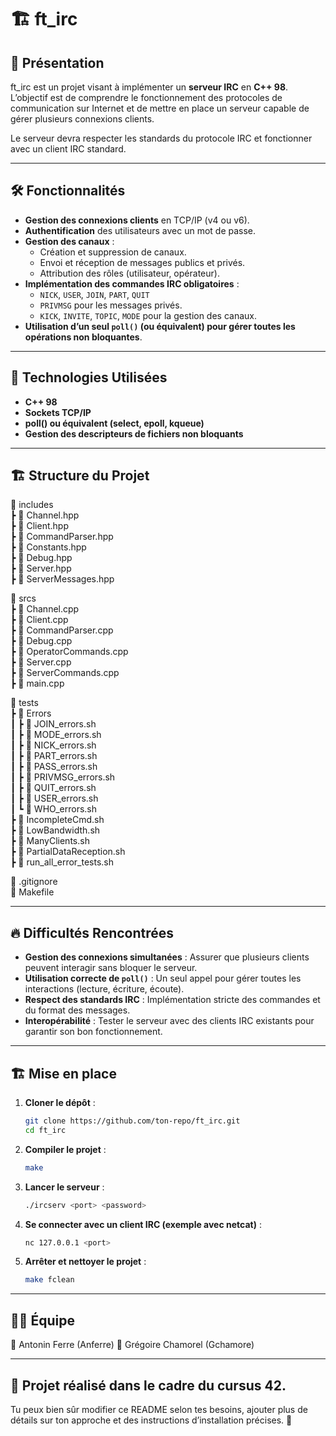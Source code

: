 # 🏗️ ft_irc

## 🚀 Présentation

ft_irc est un projet visant à implémenter un **serveur IRC** en **C++ 98**.  
L’objectif est de comprendre le fonctionnement des protocoles de communication sur Internet et de mettre en place un serveur capable de gérer plusieurs connexions clients.  

Le serveur devra respecter les standards du protocole IRC et fonctionner avec un client IRC standard.

---

## 🛠️ Fonctionnalités

- **Gestion des connexions clients** en TCP/IP (v4 ou v6).
- **Authentification** des utilisateurs avec un mot de passe.
- **Gestion des canaux** :
  - Création et suppression de canaux.
  - Envoi et réception de messages publics et privés.
  - Attribution des rôles (utilisateur, opérateur).
- **Implémentation des commandes IRC obligatoires** :
  - `NICK`, `USER`, `JOIN`, `PART`, `QUIT`
  - `PRIVMSG` pour les messages privés.
  - `KICK`, `INVITE`, `TOPIC`, `MODE` pour la gestion des canaux.
- **Utilisation d’un seul `poll()` (ou équivalent) pour gérer toutes les opérations non bloquantes**.

---

## 📌 Technologies Utilisées

- **C++ 98**
- **Sockets TCP/IP**
- **poll() ou équivalent (select, epoll, kqueue)**
- **Gestion des descripteurs de fichiers non bloquants**

---

## 🏗️ Structure du Projet

📂 includes  
 ┣ 📜 Channel.hpp  
 ┣ 📜 Client.hpp  
 ┣ 📜 CommandParser.hpp  
 ┣ 📜 Constants.hpp  
 ┣ 📜 Debug.hpp  
 ┣ 📜 Server.hpp  
 ┣ 📜 ServerMessages.hpp  

📂 srcs  
 ┣ 📜 Channel.cpp  
 ┣ 📜 Client.cpp  
 ┣ 📜 CommandParser.cpp  
 ┣ 📜 Debug.cpp  
 ┣ 📜 OperatorCommands.cpp  
 ┣ 📜 Server.cpp  
 ┣ 📜 ServerCommands.cpp  
 ┣ 📜 main.cpp  

📂 tests  
 ┣ 📂 Errors  
 ┃ ┣ 📜 JOIN_errors.sh  
 ┃ ┣ 📜 MODE_errors.sh  
 ┃ ┣ 📜 NICK_errors.sh  
 ┃ ┣ 📜 PART_errors.sh  
 ┃ ┣ 📜 PASS_errors.sh  
 ┃ ┣ 📜 PRIVMSG_errors.sh  
 ┃ ┣ 📜 QUIT_errors.sh  
 ┃ ┣ 📜 USER_errors.sh  
 ┃ ┗ 📜 WHO_errors.sh  
 ┣ 📜 IncompleteCmd.sh  
 ┣ 📜 LowBandwidth.sh  
 ┣ 📜 ManyClients.sh  
 ┣ 📜 PartialDataReception.sh  
 ┣ 📜 run_all_error_tests.sh  

📜 .gitignore  
📜 Makefile  

---

## 🔥 Difficultés Rencontrées

- **Gestion des connexions simultanées** : Assurer que plusieurs clients peuvent interagir sans bloquer le serveur.  
- **Utilisation correcte de `poll()`** : Un seul appel pour gérer toutes les interactions (lecture, écriture, écoute).  
- **Respect des standards IRC** : Implémentation stricte des commandes et du format des messages.  
- **Interopérabilité** : Tester le serveur avec des clients IRC existants pour garantir son bon fonctionnement.  

---

## 🏗️ Mise en place

1. **Cloner le dépôt** :
   ```bash
   git clone https://github.com/ton-repo/ft_irc.git
   cd ft_irc
2. **Compiler le projet** :
   ```bash
   make
3. **Lancer le serveur** :
   ```bash
   ./ircserv <port> <password>
4. **Se connecter avec un client IRC (exemple avec netcat)** :
   ```bash
   nc 127.0.0.1 <port>
5. **Arrêter et nettoyer le projet** :
   ```bash
   make fclean

---

## 👨‍💻 Équipe  

👤 Antonin Ferre (Anferre) 
👤 Grégoire Chamorel (Gchamore)  

---

## 📜 Projet réalisé dans le cadre du cursus 42.  

Tu peux bien sûr modifier ce README selon tes besoins, ajouter plus de détails sur ton approche et des instructions d’installation précises. 🚀  
